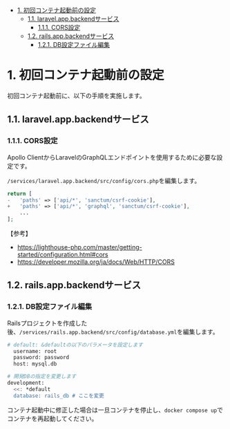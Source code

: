 - [1. 初回コンテナ起動前の設定](#1-初回コンテナ起動前の設定)
  - [1.1. laravel.app.backendサービス](#11-laravelappbackendサービス)
    - [1.1.1. CORS設定](#111-cors設定)
  - [1.2. rails.app.backendサービス](#12-railsappbackendサービス)
    - [1.2.1. DB設定ファイル編集](#121-db設定ファイル編集)


# 1. 初回コンテナ起動前の設定

初回コンテナ起動前に、以下の手順を実施します。

## 1.1. laravel.app.backendサービス

### 1.1.1. CORS設定

Apollo ClientからLaravelのGraphQLエンドポイントを使用するために必要な設定です。

`/services/laravel.app.backend/src/config/cors.php`を編集します。

```php
return [
-   'paths' => ['api/*', 'sanctum/csrf-cookie'],
+   'paths' => ['api/*', 'graphql', 'sanctum/csrf-cookie'],
    ...
];
```

【参考】

- https://lighthouse-php.com/master/getting-started/configuration.html#cors
- https://developer.mozilla.org/ja/docs/Web/HTTP/CORS


## 1.2. rails.app.backendサービス

### 1.2.1. DB設定ファイル編集

Railsプロジェクトを作成した後、`/services/rails.app.backend/src/config/database.yml`を編集します。

```sh
# default: &defaultの以下のパラメータを設定します
  username: root
  password: password
  host: mysql.db

# 開発DBの指定を変更します
development:
  <<: *default
  database: rails_db # ここを変更
```

コンテナ起動中に修正した場合は一旦コンテナを停止し、`docker compose up`でコンテナを再起動してください。
